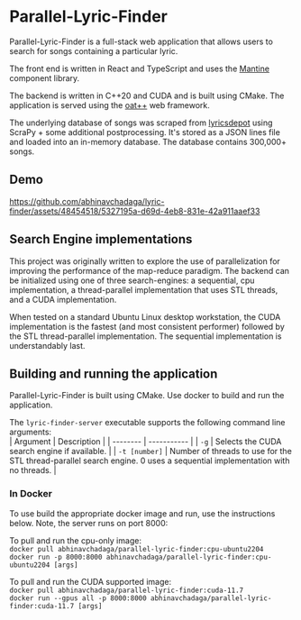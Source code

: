 # Parallel-Lyric-Finder

Parallel-Lyric-Finder is a full-stack web application that allows users to search for songs containing a particular lyric. 

The front end is written in React and TypeScript and uses the [Mantine](https://mantine.dev/getting-started/) component library. 

The backend is written in C++20 and CUDA and is built using CMake. The application is served using the [oat++](https://oatpp.io) web framework. 

The underlying database of songs was scraped from [lyricsdepot](http://www.lyricsdepot.com) using ScraPy + some additional postprocessing. It's stored as a JSON lines file and loaded into an in-memory database. The database contains 300,000+ songs.

## Demo

https://github.com/abhinavchadaga/lyric-finder/assets/48454518/5327195a-d69d-4eb8-831e-42a911aaef33

## Search Engine implementations

This project was originally written to explore the use of parallelization for improving the performance of the map-reduce paradigm. The backend can be initialized using one of three search-engines: a sequential, cpu implementation, a thread-parallel implementation that uses STL threads, and a CUDA implementation.

When tested on a standard Ubuntu Linux desktop workstation, the CUDA implementation is the fastest (and most consistent performer) followed by the STL thread-parallel implementation. The sequential implementation is understandably last.

## Building and running the application

Parallel-Lyric-Finder is built using CMake. Use docker to build and run the application.

The `lyric-finder-server` executable supports the following command line arguments: \
| Argument | Description |
| -------- | ----------- |
| `-g` | Selects the CUDA search engine if available. |
| `-t [number]` | Number of threads to use for the STL thread-parallel search engine. 0 uses a sequential implementation with no threads. |

### In Docker

To use build the appropriate docker image and run, use the instructions below. Note, the server runs on port 8000:

To pull and run the cpu-only image: \
`docker pull abhinavchadaga/parallel-lyric-finder:cpu-ubuntu2204`\
`docker run -p 8000:8000 abhinavchadaga/parallel-lyric-finder:cpu-ubuntu2204 [args]`

To pull and run the CUDA supported image: \
`docker pull abhinavchadaga/parallel-lyric-finder:cuda-11.7`\
`docker run --gpus all -p 8000:8000 abhinavchadaga/parallel-lyric-finder:cuda-11.7 [args]`
